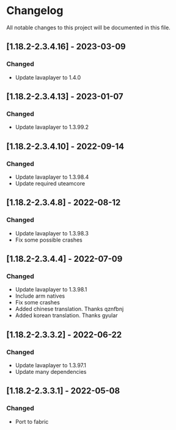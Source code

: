 # Changelog
All notable changes to this project will be documented in this file.

## [1.18.2-2.3.4.16] - 2023-03-09
### Changed
 - Update lavaplayer to 1.4.0

## [1.18.2-2.3.4.13] - 2023-01-07
### Changed
 - Update lavaplayer to 1.3.99.2

## [1.18.2-2.3.4.10] - 2022-09-14
### Changed
 - Update lavaplayer to 1.3.98.4
 - Update required uteamcore

## [1.18.2-2.3.4.8] - 2022-08-12
### Changed
 - Update lavaplayer to 1.3.98.3
 - Fix some possible crashes

## [1.18.2-2.3.4.4] - 2022-07-09
### Changed
 - Update lavaplayer to 1.3.98.1
 - Include arm natives
 - Fix some crashes
 - Added chinese translation. Thanks qznfbnj
 - Added korean translation. Thanks gyular

## [1.18.2-2.3.3.2] - 2022-06-22
### Changed
 - Update lavaplayer to 1.3.97.1
 - Update many dependencies

## [1.18.2-2.3.3.1] - 2022-05-08
### Changed
 - Port to fabric